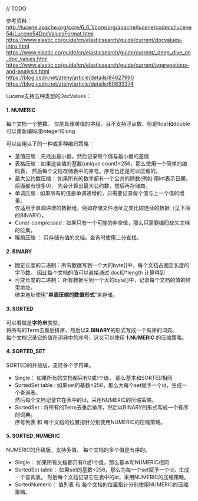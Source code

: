 // TODO 

参考资料：  
http://lucene.apache.org/core/6_6_1/core/org/apache/lucene/codecs/lucene54/Lucene54DocValuesFormat.html  
https://www.elastic.co/guide/cn/elasticsearch/guide/current/docvalues-intro.html
https://www.elastic.co/guide/cn/elasticsearch/guide/current/_deep_dive_on_doc_values.html    
https://www.elastic.co/guide/cn/elasticsearch/guide/current/aggregations-and-analysis.html  
https://blog.csdn.net/zteny/article/details/84627990  
https://blog.csdn.net/zteny/article/details/60633374  


Lucene支持五种类型的DocValues：

#### 1. NUMERIC
每个文档一个整数。 仅能处理单值的字段，且不支持浮点数，但是float和double可以重新编码成integer和long 

可以应用以下的一种或多种编码策略： 
- 差值压缩：先找出最小值，然后记录每个值与最小值的差值
- 表格压缩：如果这些值的基数(unique count)<256，那么使用一个简单的编码表，
然后每个文档存储表中的序号。序号也还是可以压缩的。 
- 最大公约数压缩： 如果所有的数字都有一个公共的除数(例如:用int表示日期，后面都有很多0)，
先会计算出最大公约数，然后再存储商。
- 单调压缩 : 如果所有的值是单调递增的，只需要记录每个值与上一个值的增量。  
仅适用于单调递增的数据组，例如存储文件地址之类比较连续的数据（见下面的BINARY）。
- Const-compressed : 如果只有一个可能的非空值，那么只需要编码缺失文档的位集。 
- 稀疏压缩 ： 只存储有值的文档。查询时使用二分查找。 

#### 2. BINARY
- 固定长度的二进制：所有数据写到一个大的byte[]中，每个文档占固定长度的字节数。
因此每个文档的值可以直接通过 docID*length 计算得到
- 可变长度的二进制： 所有数据写到一个大的byte[]中，记录每个文档的值的结束地址。  
结束地址使用"**单调压缩的数值形式**"来存储。  

#### 3. SORTED
可以看做是**字符串**类型。  
将所有的Term去重后排序，然后以**2.BINARY**的形式写成一个有序的词典。  
每个文档记录它的值在词典中的序号，这又可以使用 **1.NUMERIC** 的压缩策略。 

#### 4. SORTED_SET 
SORTED的升级版，支持多个字符串。
- Single： 如果所有的文档都只有0或1个值， 那么基本和SORTED相同
- SortedSet table :  如果set的基数<256，那么为每个set赋予一个id，生成一个查询表。  
然后每个文档记录它在表中的id，采用NUMERIC的压缩策略。 
- SortedSet : 将所有的Term去重后排序，然后以BINARY的形式写成一个有序的词典。  
序号列表 和 每个文档的位置指针分别使用NUMERIC的压缩策略。 

#### 5. SORTED_NUMERIC   
NUMERIC的升级版，支持多值。 每个文档的多个值是有序的。 
- Single： 如果所有文档都只有0或1个值，那么基本和NUMERIC相同
- SortedSet table： 如果set的基数<256，那么为每一个set赋予一个id，生成一个查询表。
然后每个文档记录它在表中的id，采用NUMERIC的压缩策略。  
- SortedNumeric： 值列表 和 每个文档的位置指针分别使用NUMERIC的压缩策略。  
























